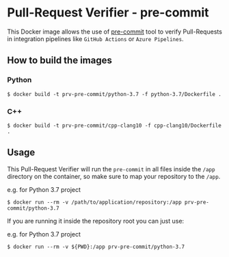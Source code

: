# Pull-Request Verifier - pre-commit

This Docker image allows the use of [pre-commit](https://pre-commit.com/) tool to verify Pull-Requests in integration
pipelines like `GitHub Actions` or `Azure Pipelines`.

## How to build the images

### Python

```shell
$ docker build -t prv-pre-commit/python-3.7 -f python-3.7/Dockerfile .
```

### C++

```shell
$ docker build -t prv-pre-commit/cpp-clang10 -f cpp-clang10/Dockerfile .
```

## Usage

This Pull-Request Verifier will run the `pre-commit` in all files inside the `/app` directory
on the container, so make sure to map your repository to the `/app`.

e.g. for Python 3.7 project
```shell
$ docker run --rm -v /path/to/application/repository:/app prv-pre-commit/python-3.7
```

If you are running it inside the repository root you can just use:

e.g. for Python 3.7 project
```shell
$ docker run --rm -v ${PWD}:/app prv-pre-commit/python-3.7
```
